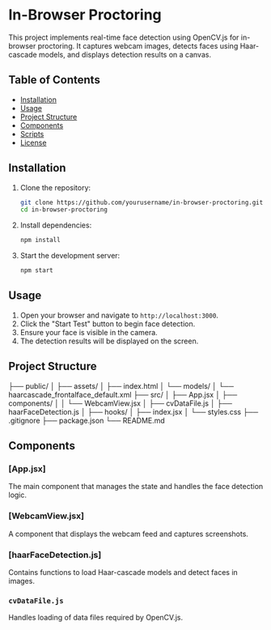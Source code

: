 # In-Browser Proctoring

This project implements real-time face detection using OpenCV.js for in-browser proctoring. It captures webcam images, detects faces using Haar-cascade models, and displays detection results on a canvas.

## Table of Contents

- [Installation](#installation)
- [Usage](#usage)
- [Project Structure](#project-structure)
- [Components](#components)
- [Scripts](#scripts)
- [License](#license)

## Installation

1. Clone the repository:
    ```sh
    git clone https://github.com/yourusername/in-browser-proctoring.git
    cd in-browser-proctoring
    ```

2. Install dependencies:
    ```sh
    npm install
    ```

3. Start the development server:
    ```sh
    npm start
    ```

## Usage

1. Open your browser and navigate to `http://localhost:3000`.
2. Click the "Start Test" button to begin face detection.
3. Ensure your face is visible in the camera.
4. The detection results will be displayed on the screen.

## Project Structure
├── public/ 
│ ├── assets/ 
│ ├── index.html 
│ └── models/ 
│ └── haarcascade_frontalface_default.xml 
├── src/ │ ├── App.jsx 
│ ├── components/ 
│ │ └── WebcamView.jsx 
│ ├── cvDataFile.js 
│ ├── haarFaceDetection.js 
│ ├── hooks/ 
│ ├── index.jsx 
│ └── styles.css 
├── .gitignore 
├── package.json 
└── README.md


## Components

### [App.jsx]

The main component that manages the state and handles the face detection logic.

### [WebcamView.jsx]

A component that displays the webcam feed and captures screenshots.

### [haarFaceDetection.js]

Contains functions to load Haar-cascade models and detect faces in images.

### `cvDataFile.js`

Handles loading of data files required by OpenCV.js.
